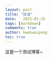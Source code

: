 ```yaml
---
layout: post
title: "加油"
date:   2025-01-25
tags: [markdown]
comments: true
author: kwanwaipang
toc: true
---
```




这是一个测试博客~